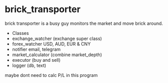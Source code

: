 # brick_transporter
brick transporter is a busy guy monitors the market and move brick around.

* Classes
 * exchange_watcher (exchange super class)
 * forex_watcher USD, AUD, EUR & CNY
 * notifier email, telegram
 * market_calculator (combine market_depth)
 * executor (buy and sell)
 * logger (db, text)
 
maybe dont need to calc P/L in this program

